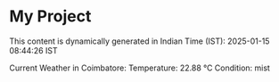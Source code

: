 # My Project

This content is dynamically generated in Indian Time (IST): 2025-01-15 08:44:26 IST


Current Weather in Coimbatore:
Temperature: 22.88 °C
Condition: mist
